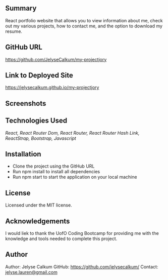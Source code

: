 ## Summary
React portfolio website that allows you to view information about me, check out my various projects, how to contact me, and the option to download my resume.

## GitHub URL
https://github.com/JelyseCalkum/my-projectjory

## Link to Deployed Site
https://jelysecalkum.github.io/my-projectjory

## Screenshots

## Technologies Used
*React, React Router Dom, React Router, React Router Hash Link, ReactStrap, Bootstrap, Javascript*

## Installation
- Clone the project using the GitHub URL
- Run npm install to install all dependencies
- Run npm start to start the application on your local machine

## License
Licensed under the MIT license.

## Acknowledgements
I would liek to thank the UofO Coding Bootcamp for providing me with the knowledge and tools needed to complete this project.

## Author
Author: Jelyse Calkum
GitHub: https://github.com/jelysecalkum/
Contact: jelyse.lauren@gmail.com
